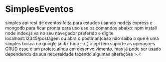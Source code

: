 # SimplesEventos
simples api rest de eventos feita para estudos usando nodejs express e mongodb
para ficar pronta para uso use os comandos abaixo:
npm install
node index.js
va no seu navegador preferido e digite localhost:12345/postagem
ou abra o postman(caso não saiba o que é uma simples busca no google já diz tudo ;-> )
a api tem suporte as operaçoes CRUD
esse é um projeto ainda em desenvolvimento, mas já pode ser usado dependendo da sua necessidade fazendo algumas alterações >.<
